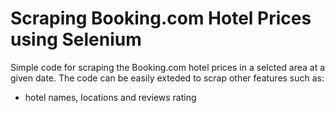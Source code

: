 # Scraping Booking.com Hotel Prices using Selenium


Simple code for scraping the Booking.com hotel prices in a selcted area at a given date.
The code can be easily exteded to scrap other features such as:
- hotel names, locations and reviews rating 
